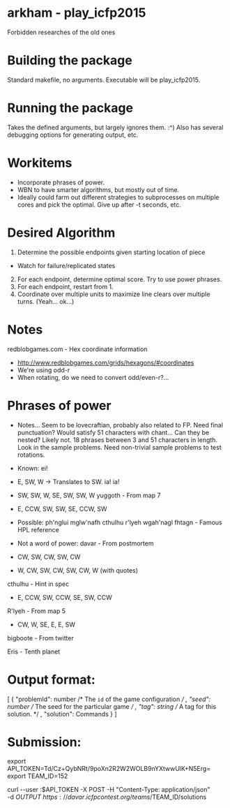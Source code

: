 # arkham - play_icfp2015
Forbidden researches of the old ones

# Building the package
Standard makefile, no arguments. Executable will be play_icfp2015.

# Running the package
Takes the defined arguments, but largely ignores them. :^)
Also has several debugging options for generating output, etc.


# Workitems
- Incorporate phrases of power.
- WBN to have smarter algorithms, but mostly out of time.
 - Ideally could farm out different strategies to subprocesses on
   multiple cores and pick the optimal. Give up after -t seconds, etc.

# Desired Algorithm
1. Determine the possible endpoints given starting location of piece
 - Watch for failure/replicated states
2. For each endpoint, determine optimal score. Try to use power phrases.
3. For each endpoint, restart from 1.
4. Coordinate over multiple units to maximize line clears over multiple turns.
   (Yeah... ok...)

# Notes
  redblobgames.com - Hex coordinate information
  - http://www.redblobgames.com/grids/hexagons/#coordinates
  - We're using odd-r
  - When rotating, do we need to convert odd/even-r?...

# Phrases of power
- Notes...
  Seem to be lovecraftian, probably also related to FP.
  Need final punctuation? Would satisfy 51 characters with chant...
  Can they be nested? Likely not.
  18 phrases between 3 and 51 characters in length.
  Look in the sample problems.
  Need non-trivial sample problems to test rotations.

- Known:
ei!
 - E, SW, W -> Translates to SW.
ia! ia!
 - SW, SW, W, SE, SW, SW, W
yuggoth - From map 7
 - E, CCW, SW, SW, SE, CCW, SW

- Possible:
ph'nglui mglw'nafh cthulhu r'lyeh wgah'nagl fhtagn - Famous HPL reference

- Not a word of power:
davar - From postmortem 
 - CW, SW, CW, SW, CW
 - W, CW, SW, CW, SW, CW, W (with quotes)

cthulhu - Hint in spec
 - E, CCW, SW, CCW, SE, SW, CCW

R'lyeh - From map 5
 - CW, W, SE, E, E, SW

bigboote - From twitter

Eris - Tenth planet

# Output format:
[ { "problemId": number   /* The `id` of the game configuration */
  , "seed":      number   /* The seed for the particular game */
  , "tag":       string   /* A tag for this solution. */
  , "solution":  Commands
  }
]

# Submission:
export API_TOKEN=Td/Cz+QybNRt/9poXn2R2W2WOLB9nYXtwwUlK+N5Erg=
export TEAM_ID=152

curl --user :$API_TOKEN -X POST -H "Content-Type: application/json" \
        -d $OUTPUT \
        https://davar.icfpcontest.org/teams/$TEAM_ID/solutions

